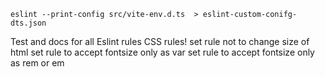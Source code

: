 ```eslint --print-config src/vite-env.d.ts  > eslint-custom-conifg-dts.json ```

Test and docs for all Eslint rules
CSS rules!
set rule not to change size of html
set rule to accept fontsize only as var
set rule to accept fontsize only as rem or em
